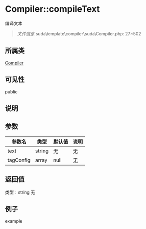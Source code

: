 # Compiler::compileText
编译文本
> *文件信息* suda\template\compiler\suda\Compiler.php: 27~502
## 所属类 

[Compiler](../Compiler.md)

## 可见性

  public  
## 说明



## 参数

 
| 参数名 | 类型 | 默认值 | 说明 |
|--------|-----|-------|-------|
 | text |  string | 无 | 无 |
 | tagConfig |  array | null | 无 |
## 返回值
 
类型：string
无
## 例子

example